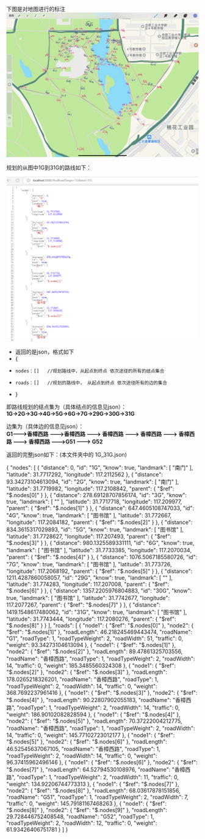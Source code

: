 下图是对地图进行的标注
![img.png](img.png)


规划的从图中1G到31G的路线如下：


![img_1.png](img_1.png)

* 返回的是json，格式如下
* {
*     nodes：[]   //规划路线中，从起点到终点 依次途径的所有的结点集合
*     roads：[]   //规划的路线中， 从起点到终点 依次途径所有的边的集合
* }

即路线规划的结点集为（具体结点的信息见json）：    
**1G->2G->3G->4G->5G->6G->7G->29G->30G->31G**

边集为（具体边的信息见json）：    
**G1--->香樟西路 --->香樟西路 --->  香樟西路 --->  香樟西路 ---> 香樟西路 ---> 香樟西路  --->G51 --->  G52**



返回的完整json如下：(本文件夹中的  1G_31G.json)

{
"nodes": [
{
"distance": 0,
"id": "1G",
"know": true,
"landmark": [
"南门"
],
"latitude": 31.7717292,
"longitude": 117.2112562
},
{
"distance": 93.34273104613094,
"id": "2G",
"know": true,
"landmark": [
"南门"
],
"latitude": 31.7719982,
"longitude": 117.2108842,
"parent": {
"$ref": "$.nodes[0]"
}
},
{
"distance": 278.69128707856174,
"id": "3G",
"know": true,
"landmark": [
""
],
"latitude": 31.7717718,
"longitude": 117.209977,
"parent": {
"$ref": "$.nodes[1]"
}
},
{
"distance": 647.4605108747033,
"id": "4G",
"know": true,
"landmark": [
"图书馆"
],
"latitude": 31.772667,
"longitude": 117.2084182,
"parent": {
"$ref": "$.nodes[2]"
}
},
{
"distance": 834.3615317029893,
"id": "5G",
"know": true,
"landmark": [
"图书馆"
],
"latitude": 31.7728627,
"longitude": 117.207493,
"parent": {
"$ref": "$.nodes[3]"
}
},
{
"distance": 980.1325589331111,
"id": "6G",
"know": true,
"landmark": [
"图书馆"
],
"latitude": 31.7733385,
"longitude": 117.2070034,
"parent": {
"$ref": "$.nodes[4]"
}
},
{
"distance": 1076.5067185580726,
"id": "7G",
"know": true,
"landmark": [
"图书馆"
],
"latitude": 31.773726,
"longitude": 117.2068192,
"parent": {
"$ref": "$.nodes[5]"
}
},
{
"distance": 1211.4287860058057,
"id": "29G",
"know": true,
"landmark": [
""
],
"latitude": 31.774283,
"longitude": 117.207008,
"parent": {
"$ref": "$.nodes[6]"
}
},
{
"distance": 1357.2205976804883,
"id": "30G",
"know": true,
"landmark": [
"图书馆"
],
"latitude": 31.7742677,
"longitude": 117.2077267,
"parent": {
"$ref": "$.nodes[7]"
}
},
{
"distance": 1419.1548617480062,
"id": "31G",
"know": true,
"landmark": [
"图书馆"
],
"latitude": 31.7743444,
"longitude": 117.2080276,
"parent": {
"$ref": "$.nodes[8]"
}
}
],
"roads": [
{
"node1": {
"$ref": "$.nodes[0]"
},
"node2": {
"$ref": "$.nodes[1]"
},
"roadLength": 46.218245469443474,
"roadName": "G1",
"roadType": 1,
"roadTypeWeight": 2,
"roadWidth": 51,
"traffic": 0,
"weight": 93.34273104613094
},
{
"node1": {
"$ref": "$.nodes[1]"
},
"node2": {
"$ref": "$.nodes[2]"
},
"roadLength": 89.47861325703556,
"roadName": "香樟西路",
"roadType": 1,
"roadTypeWeight": 2,
"roadWidth": 14,
"traffic": 0,
"weight": 185.3485560324308
},
{
"node1": {
"$ref": "$.nodes[2]"
},
"node2": {
"$ref": "$.nodes[3]"
},
"roadLength": 178.0265218326201,
"roadName": "香樟西路",
"roadType": 1,
"roadTypeWeight": 2,
"roadWidth": 14,
"traffic": 0,
"weight": 368.7692237961416
},
{
"node1": {
"$ref": "$.nodes[3]"
},
"node2": {
"$ref": "$.nodes[4]"
},
"roadLength": 90.22807902055183,
"roadName": "香樟西路",
"roadType": 1,
"roadTypeWeight": 2,
"roadWidth": 14,
"traffic": 0,
"weight": 186.90102082828594
},
{
"node1": {
"$ref": "$.nodes[4]"
},
"node2": {
"$ref": "$.nodes[5]"
},
"roadLength": 70.37222004212775,
"roadName": "香樟西路",
"roadType": 1,
"roadTypeWeight": 2,
"roadWidth": 14,
"traffic": 0,
"weight": 145.77102723012177
},
{
"node1": {
"$ref": "$.nodes[5]"
},
"node2": {
"$ref": "$.nodes[6]"
},
"roadLength": 46.52545637067105,
"roadName": "香樟西路",
"roadType": 1,
"roadTypeWeight": 2,
"roadWidth": 14,
"traffic": 0,
"weight": 96.37415962496146
},
{
"node1": {
"$ref": "$.nodes[6]"
},
"node2": {
"$ref": "$.nodes[7]"
},
"roadLength": 64.52794530108976,
"roadName": "香樟西路",
"roadType": 1,
"roadTypeWeight": 2,
"roadWidth": 11,
"traffic": 0,
"weight": 134.92206744773313
},
{
"node1": {
"$ref": "$.nodes[7]"
},
"node2": {
"$ref": "$.nodes[8]"
},
"roadLength": 68.03617878151856,
"roadName": "G51",
"roadType": 1,
"roadTypeWeight": 2,
"roadWidth": 7,
"traffic": 0,
"weight": 145.79181167468263
},
{
"node1": {
"$ref": "$.nodes[8]"
},
"node2": {
"$ref": "$.nodes[9]"
},
"roadLength": 29.728446752408548,
"roadName": "G52",
"roadType": 1,
"roadTypeWeight": 2,
"roadWidth": 12,
"traffic": 0,
"weight": 61.93426406751781
}
]
}